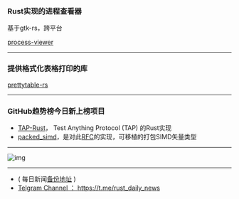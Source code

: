 ### Rust实现的进程查看器

基于gtk-rs，跨平台

[process-viewer](https://github.com/GuillaumeGomez/process-viewer)

---

### 提供格式化表格打印的库

[prettytable-rs](https://github.com/phsym/prettytable-rs)

---

### GitHub趋势榜今日新上榜项目

-  [TAP-Rust](https://github.com/Cigna/TAP-Rust)， Test Anything Protocol (TAP) 的Rust实现
- [packed_simd](https://github.com/rust-lang-nursery/packed_simd)，是对此[RFC](https://github.com/rust-lang/rfcs/pull/2366)的实现，可移植的打包SIMD矢量类型

---

![img](https://wx1.sinaimg.cn/mw690/71684decly1fvp5h4ylv8g20g7089hdu.gif)


---

- ( 每日新闻[备份地址](https://github.com/RustStudy/rust_daily_news) )
- [Telgram Channel ： https://t.me/rust_daily_news ](https://t.me/rust_daily_news )
